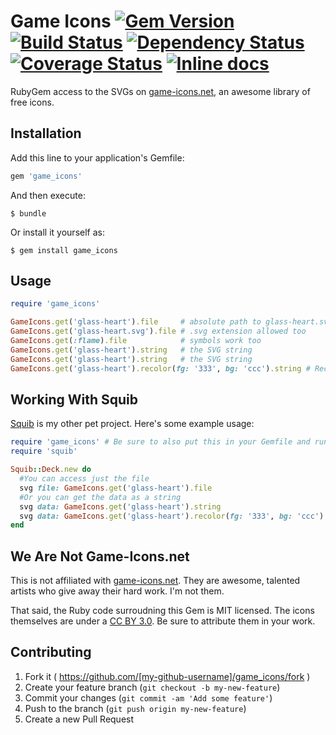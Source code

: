 # Game Icons [![Gem Version](https://badge.fury.io/rb/game_icons.svg)](https://rubygems.org/gems/game_icons) [![Build Status](https://travis-ci.org/andymeneely/game_icons.svg?branch=master)](https://travis-ci.org/andymeneely/game_icons) [![Dependency Status](https://gemnasium.com/andymeneely/game_icons.svg)](https://gemnasium.com/andymeneely/game_icons) [![Coverage Status](https://coveralls.io/repos/andymeneely/game_icons/badge.svg)](https://coveralls.io/r/andymeneely/game_icons) [![Inline docs](http://inch-ci.org/github/andymeneely/game_icons.png?branch=master)](http://inch-ci.org/github/andymeneely/game_icons)

RubyGem access to the SVGs on [game-icons.net](http://game-icons.net), an awesome library of free icons.

## Installation

Add this line to your application's Gemfile:

```ruby
gem 'game_icons'
```

And then execute:

    $ bundle

Or install it yourself as:

    $ gem install game_icons

## Usage

```ruby
require 'game_icons'

GameIcons.get('glass-heart').file     # absolute path to glass-heart.svg, black-on-white
GameIcons.get('glass-heart.svg').file # .svg extension allowed too
GameIcons.get(:flame).file            # symbols work too
GameIcons.get('glass-heart').string   # the SVG string
GameIcons.get('glass-heart').string   # the SVG string
GameIcons.get('glass-heart').recolor(fg: '333', bg: 'ccc').string # Recolor the foreground and background to different shades of gray
```

## Working With Squib

[Squib](http://andymeneely.github.io/squib) is my other pet project. Here's some example usage:

```ruby
require 'game_icons' # Be sure to also put this in your Gemfile and run "bundle install"
require 'squib'

Squib::Deck.new do
  #You can access just the file
  svg file: GameIcons.get('glass-heart').file
  #Or you can get the data as a string
  svg data: GameIcons.get('glass-heart').string
  svg data: GameIcons.get('glass-heart').recolor(fg: '333', bg: 'ccc').string
end
```

## We Are Not Game-Icons.net

This is not affiliated with [game-icons.net](http://game-icons.net). They are awesome, talented artists who give away their hard work. I'm not them.

That said, the Ruby code surroudning this Gem is MIT licensed. The icons themselves are under a [CC BY 3.0](https://creativecommons.org/licenses/by/3.0/). Be sure to attribute them in your work.

## Contributing

1. Fork it ( https://github.com/[my-github-username]/game_icons/fork )
2. Create your feature branch (`git checkout -b my-new-feature`)
3. Commit your changes (`git commit -am 'Add some feature'`)
4. Push to the branch (`git push origin my-new-feature`)
5. Create a new Pull Request
